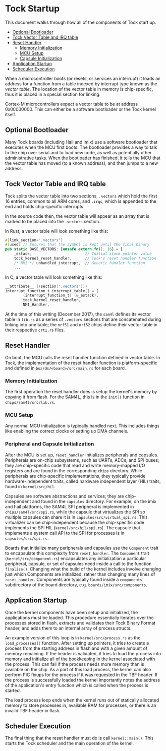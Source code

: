 Tock Startup
============

This document walks through how all of the components of Tock start up.

<!-- npm i -g markdown-toc; markdown-toc -i Memory_Layout.md -->

<!-- toc -->

- [Optional Bootloader](#optional-bootloader)
- [Tock Vector Table and IRQ table](#tock-vector-table-and-irq-table)
- [Reset Handler](#reset-handler)
  * [Memory Initialization](#memory-initialization)
  * [MCU Setup](#mcu-setup)
  * [Capsule Initialization](#capsule-initialization)
- [Application Startup](#application-startup)
- [Scheduler Execution](#scheduler-execution)

<!-- tocstop -->

When a microcontroller boots (or resets, or services an interrupt) it loads an
address for a function from a table indexed by interrupt type known as the
_vector table_. The location of the vector table in memory is chip-specific,
thus it is placed in a special section for linking.

Cortex-M microcontrollers expect a vector table to be at address 0x00000000.
This can either be a software bootloader or the Tock kernel itself.

## Optional Bootloader

Many Tock boards (including Hail and imix) use a software bootloader that
executes when the MCU first boots. The bootloader provides a way to talk to the
chip over serial and to load new code, as well as potentially other
administrative tasks. When the bootloader has finished, it tells the MCU that
the vector table has moved (to a known address), and then jumps to a new
address.

## Tock Vector Table and IRQ table

Tock splits the vector table into two sections, `.vectors` which hold the first
16 entries, common to all ARM cores, and `.irqs`, which is appended to the end
and holds chip-specific interrupts.

In the source code then, the vector table will appear as an array that is
marked to be placed into the `.vectors` section.

In Rust, a vector table will look something like this:
```rust
#[link_section=".vectors"]
#[used] // Ensures that the symbol is kept until the final binary
pub static BASE_VECTORS: [unsafe extern fn(); 16] = [
    _estack,                        // Initial stack pointer value
    tock_kernel_reset_handler,      // Tock's reset handler function
    /* NMI */ unhandled_interrupt,  // Generic handler function
    ...
```

In C, a vector table will look something like this:

```c
__attribute__ ((section(".vectors")))
interrupt_function_t interrupt_table[] = {
        (interrupt_function_t) (&_estack),
        tock_kernel_reset_handler,
        NMI_Handler,
```

At the time of this writing (December 2017), the `sam4l` defines its vector
table in `lib.rs` as a series of `.vectors` sections that are concatenated
during linking into one table; the `nrf51` and `nrf52` chips define their vector
table in their respective `crt1.rs` files.

## Reset Handler

On boot, the MCU calls the reset handler function defined in vector
table. In Tock, the implementation of the reset handler function is
platform-specific and defined in `boards/<board>/src/main.rs` for each
board.

### Memory Initialization

The first operation the reset handler does is setup the kernel's memory by
copying it from flash. For the SAM4L, this is in the `init()` function in
`chips/sam4l/src/lib.rs`.

### MCU Setup

Any normal MCU initialization is typically handled next. This includes
things like enabling the correct clocks or setting up DMA channels.

### Peripheral and Capsule Initialization

After the MCU is set up, `reset_handler` initializes peripherals and
capsules. Peripherals are on-chip subsystems, such as UARTs, ADCs, and
SPI buses; they are chip-specific code that read and write
memory-mapped I/O registers and are found in the corresponding `chips`
directory. While peripherals are chip-specific implementations, they
typically provide hardware-independent traits, called hardware
independent layer (HIL) traits, found in `kernel/src/hil`.

Capsules are software abstractions and services; they are
chip-independent and found in the `capsules` directory. For example,
on the imix and hail platforms, the SAM4L SPI peripheral is
implemented in `chips/sam4l/src/spi.rs`, while the capsule that
virtualizes the SPI so multiple capsules can share it is in
`capsules/src/virtual_spi.rs`.  This virtualizer can be
chip-independent because the chip-specific code implements the SPI HIL
(`kernel/src/hil/spi.rs`). The capsule that implements a system call
API to the SPI for processes is in `capsules/src/spi.rs`.

Boards that initialize many peripherals and capsules use the `Component`
trait to encapsulate this complexity from `reset_handler`. The `Component`
trait (`kernel/src/component.rs`) encapsulates any initialization a
particular peripheral, capsule, or set of capsules need inside a
call to the function `finalize()`. Changing what the build of the kernel
includes involve changing just which Components are initialized, rather
than changing many lines of `reset_handler`. Components are typically
found inside a `components` subdirectory of the board directory, e.g.
`boards/imix/src/components`.

## Application Startup

Once the kernel components have been setup and initialized, the applications
must be loaded. This procedure essentially iterates over the processes stored in
flash, extracts and validates their Tock Binary Format header, and adds them to
an internal array of process structs.

An example version of this loop is in `kernel/src/process.rs` as the
`load_processes()` function. After setting up pointers, it tries to create a
process from the starting address in flash and with a given amount of memory
remaining. If the header is validated, it tries to load the process into memory
and initialize all of the bookkeeping in the kernel associated with the process.
This can fail if the process needs more memory than is available on the chip. As
a part of this load process, the kernel can also perform PIC fixups for the
process if it was requested in the TBF header. If the process is successfully
loaded the kernel importantly notes the address of the application's entry
function which is called when the process is started.

The load process loop ends when the kernel runs out of statically allocated
memory to store processes in, available RAM for processes, or there is an
invalid TBF header in flash.

## Scheduler Execution

The final thing that the reset handler must do is call `kernel::main()`. This
starts the Tock scheduler and the main operation of the kernel.
